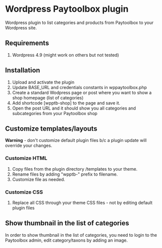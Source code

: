 # Wordpress Paytoolbox plugin

Wordpress plugin to list categories and products from Paytoolbox to your Wordpress site.

## Requirements

1. Wordpress 4.9 (might work on others but not tested)

## Installation

1. Upload and activate the plugin
2. Update BASE_URL and credentials constants in wppaytoolbox.php
3. Create a standard Wodpress page or post where you want to show a shop homepage (list of categories)
4. Add shortcode [wpptb-shop] to the page and save it.
5. Open the post URL and it should show you all categories and subcategories from your Paytoolbox shop

## Customize templates/layouts

**Warning** - don't customize default plugin files b/c a plugin update will override your changes.

### Customize HTML

1. Copy files from the plugin directory /templates to your theme.
2. Rename files by adding "wpptb-" prefix to filename.
3. Customize file as needed.

### Customize CSS

1. Replace all CSS through your theme CSS files - not by editing default plugin files 

## Show thumbnail in the list of categories

In order to show thumbnail in the list of categories, you need to login to the Paytoolbox admin, edit category/taxons by adding an image.